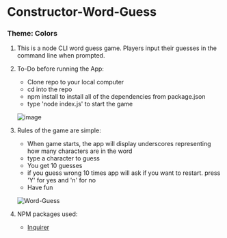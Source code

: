 # Constructor-Word-Guess
### Theme: Colors ###

1. This is a node CLI word guess game. Players input their guesses in the command line when prompted.

2. To-Do before running the App:
    - Clone repo to your local computer
    - cd into the repo
    - npm install to install all of the dependencies from package.json
    - type 'node index.js' to start the game

    ![image](https://user-images.githubusercontent.com/47204339/59082242-ffdaf880-88a6-11e9-8ed0-3ea09a9e55d8.png)

3. Rules of the game are simple:
    - When game starts, the app will display underscores representing how many characters are in the word
    - type a character to guess
    - You get 10 guesses
    - if you guess wrong 10 times app will ask if you want to restart. press 'Y' for yes and 'n' for no
    - Have fun

    ![Word-Guess](https://user-images.githubusercontent.com/47204339/59083061-ab397c80-88aa-11e9-9bc4-7c602cb8b116.gif)

4.  NPM packages used: 
    * [Inquirer](https://www.npmjs.com/package/inquirer)
